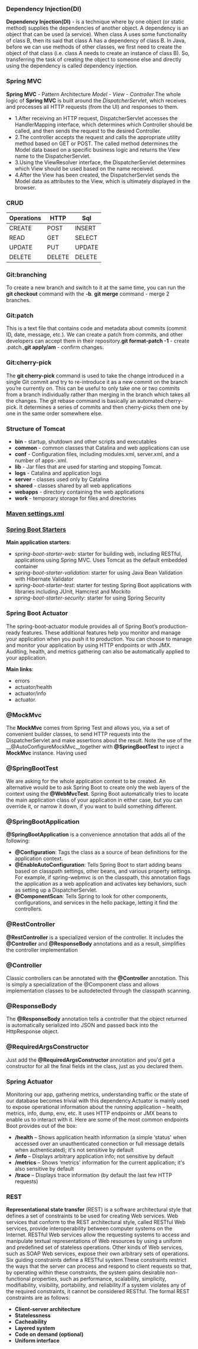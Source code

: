 ### Dependency Injection(DI) 
**Dependency Injection(DI)** - is a technique where by one object (or static method) supplies the dependencies of another object. 
A dependency is an object that can be used (a service).
When class A uses some functionality of class B, then its said that class A has a dependency of class B.
In Java, before we can use methods of other classes, we first need to create the object of that class 
(i.e. class A needs to create an instance of class B).
So, transferring the task of creating the object to someone else and directly using the dependency is called dependency injection.

### Spring MVC
**Spring MVC** - Pattern Architecture *Model - View - Controller*.The whole logic of **Spring MVC** is built around the *DispatcherServlet*,
which receives and processes all HTTP requests (from the UI) and responses to them.
* 1.After receiving an HTTP request, DispatcherServlet accesses the HandlerMapping interface, 
which determines which Controller should be called, and then sends the request to the desired Controller.
* 2.The controller accepts the request and calls the appropriate utility method based on GET or POST. 
The called method determines the Model data based on a specific business logic and returns the View name to the DispatcherServlet.
* 3.Using the ViewResolver interface, the DispatcherServlet determines which View should be used based on the name received.
* 4.After the View has been created, the DispatcherServlet sends the Model data as attributes to the View, 
which is ultimately displayed in the browser.

### CRUD

Operations | HTTP | Sql |
------------ | ------------- | ---------------
CREATE | POST | INSERT 
READ | GET | SELECT
UPDATE | PUT | UPDATE
DELETE | DELETE | DELETE

### Git:branching 
To create a new branch and switch to it at the same time, you can run the **git checkout** command with the **-b**.
**git merge** command - merge 2 branches.

### Git:patch
This is a text file that contains code and metadata about commits (commit ID, date, message, etc.). We can create a patch from commits,
and other developers can accept them in their repository.**git format-patch -1** - create .patch.,**git apply/am** - confirm changes.

### Git:cherry-pick
The **git cherry-pick** command is used to take the change introduced in a single Git commit and 
try to re-introduce it as a new commit on the branch you’re currently on. 
This can be useful to only take one or two commits from a branch individually rather than merging in the branch which takes all the changes.
The git rebase command is basically an automated cherry-pick. 
It determines a series of commits and then cherry-picks them one by one in the same order somewhere else.

### Structure of Tomcat
 * **bin** - startup, shutdown and other scripts and executables
* **common** - common classes that Catalina and web applications can use
* **conf** - Configuration files, including modules.xml, server.xml, and a number of apps-<name>.xml.
* **lib** - Jar files that are used for starting and stopping Tomcat.
* **logs** - Catalina and application logs
* **server** - classes used only by Catalina
* **shared** - classes shared by all web applications
* **webapps** - directory containing the web applications
* **work** - temporary storage for files and directories

### [Maven settings.xml](https://maven.apache.org/settings.html)

### [Spring Boot Starters](https://docs.spring.io/spring-boot/docs/2.1.6.RELEASE/reference/htmlsingle/#using-boot-starter)
__Main application starters__:
 * *spring-boot-starter-web*: starter for building web, including RESTful, applications using Spring MVC. Uses Tomcat as the default embedded container
 * *spring-boot-starter-validation*: starter for using Java Bean Validation with Hibernate Validator
 * *spring-boot-starter-test*: starter for testing Spring Boot applications with libraries including JUnit, Hamcrest and Mockito
 * *spring-boot-starter-security*: starter for using Spring Security

### Spring Boot Actuator
The spring-boot-actuator module provides all of Spring Boot’s production-ready features.
These additional features help you monitor and manage your application when you push it to production. You can choose to manage and monitor your application by using HTTP endpoints or with JMX. Auditing, health, and metrics gathering can also be automatically applied to your application.

__Main links__:
 * errors
 * actuator/health 
 * actuator/info 
 * actuator.

### @MockMvc
The __MockMvc__ comes from Spring Test and allows you, via a set of convenient builder classes, to send HTTP requests into the DispatcherServlet and make assertions about the result. 
Note the use of the __@AutoConfigureMockMvc__together with __@SpringBootTest__ to inject a __MockMvc__ instance. Having used 

### @SpringBootTest
We are asking for the whole application context to be created. 
An alternative would be to ask Spring Boot to create only the web layers of the context using the __@WebMvcTest__. Spring Boot automatically tries to locate the main application class of your application in either case, but you can override it, or narrow it down, if you want to build something different.

### @SpringBootApplication
**@SpringBootApplication** is a convenience annotation that adds all of the following:
* **@Configuration**: Tags the class as a source of bean definitions for the application context.
* **@EnableAutoConfiguration**: Tells Spring Boot to start adding beans based on classpath settings, other beans, and various property settings. For example, if spring-webmvc is on the classpath, this annotation flags the application as a web application and activates key behaviors, such as setting up a DispatcherServlet.
* **@ComponentScan**: Tells Spring to look for other components, configurations, and services in the hello package, letting it find the controllers.

### @RestController
**@RestController** is a specialized version of the controller. It includes the **@Controller** and **@ResponseBody** annotations and as a result, simplifies the controller implementation

### @Controller
Classic controllers can be annotated with the **@Controller** annotation. This is simply a specialization of the @Component class and allows implementation classes to be autodetected through the classpath scanning.

### @ResponseBody
The **@ResponseBody** annotation tells a controller that the object returned is automatically serialized into JSON and passed back into the HttpResponse object.

### @RequiredArgsConstructor
Just add the **@RequiredArgsConstructor** annotation and you'd get a constructor for all the final fields int the class, just as you declared them.

### Spring Actuator
Monitoring our app, gathering metrics, understanding traffic or the state of our database becomes trivial with this dependency.Actuator is mainly used to expose operational information about the running application – health, metrics, info, dump, env, etc. It uses HTTP endpoints or JMX beans to enable us to interact with it.
Here are some of the most common endpoints Boot provides out of the box:
* **/health** – Shows application health information (a simple ‘status' when accessed over an unauthenticated connection or full message details when authenticated); it's not sensitive by default
* **/info** – Displays arbitrary application info; not sensitive by default
* **/metrics** – Shows ‘metrics' information for the current application; it's also sensitive by default
* **/trace**  – Displays trace information (by default the last few HTTP requests)

### REST
**Representational state transfer** (REST) is a software architectural style that defines a set of constraints to be used for 
creating Web services. Web services that conform to the REST architectural style, called RESTful Web services, provide interoperability between computer systems on the Internet. RESTful Web services allow the requesting systems to access and manipulate textual representations of Web resources by using a uniform and predefined set of stateless operations. Other kinds of Web services, such as SOAP Web services, expose their own arbitrary sets of operations.
Six guiding constraints define a RESTful system.These constraints restrict the ways that the server can process and respond to client requests so that, by operating within these constraints, the system gains desirable non-functional properties, such as performance, scalability, simplicity, modifiability, visibility, portability, and reliability.If a system violates any of the required constraints, it cannot be considered RESTful.
The formal REST constraints are as follows:
* **Client-server architecture**
* **Statelessness**
* **Cacheability**
* **Layered system**
* **Code on demand (optional)**
* **Uniform interface**
